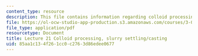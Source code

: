 ```yaml
---
content_type: resource
description: This file contains information regarding colloid processing, slurry settling/casting.
file: https://ol-ocw-studio-app-production.s3.amazonaws.com/courses/3-044-materials-processing-spring-2013/85aa1c134f261cc0c2763d86edee0677_MIT3_044S13_Lec21.pdf
file_type: application/pdf
resourcetype: Document
title: Lecture 21 Colloid processing, slurry settling/casting
uid: 85aa1c13-4f26-1cc0-c276-3d86edee0677
---
```

